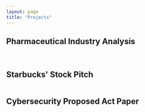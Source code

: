 ```yaml
---
layout: page
title: "Projects"
---
```

## Pharmaceutical Industry Analysis
<img source="industry_trends.pdf">
<img source="pharmaceutial_comparison.pdf">

## Starbucks' Stock Pitch
<img source="starbucks_indicators.pdf">

## Cybersecurity Proposed Act Paper
